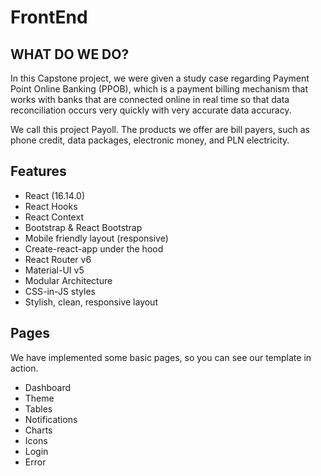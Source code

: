 # FrontEnd

## WHAT DO WE DO?
In this Capstone project, we were given a study case regarding Payment Point Online Banking (PPOB), which is a payment billing mechanism that works with banks that are connected online in real time so that data reconciliation occurs very quickly with very accurate data accuracy.

We call this project Payoll. The products we offer are bill payers, such as phone credit, data packages, electronic money, and PLN electricity.

## Features

* React (16.14.0)
* React Hooks
* React Context
* Bootstrap & React Bootstrap
* Mobile friendly layout (responsive)
* Create-react-app under the hood
* React Router v6
* Material-UI v5
* Modular Architecture
* CSS-in-JS styles
* Stylish, clean, responsive layout


## Pages
We have implemented some basic pages, so you can see our template in action.

* Dashboard
* Theme
* Tables
* Notifications
* Charts
* Icons
* Login
* Error